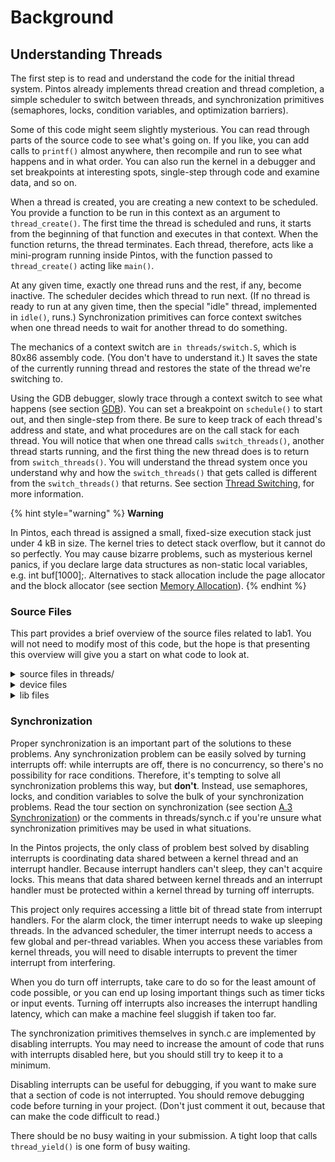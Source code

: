 # Background

## Understanding Threads

The first step is to read and understand the code for the initial thread system. Pintos already implements thread creation and thread completion, a simple scheduler to switch between threads, and synchronization primitives (semaphores, locks, condition variables, and optimization barriers).

Some of this code might seem slightly mysterious. You can read through parts of the source code to see what's going on. If you like, you can add calls to `printf()` almost anywhere, then recompile and run to see what happens and in what order. You can also run the kernel in a debugger and set breakpoints at interesting spots, single-step through code and examine data, and so on.

When a thread is created, you are creating a new context to be scheduled. You provide a function to be run in this context as an argument to `thread_create()`. The first time the thread is scheduled and runs, it starts from the beginning of that function and executes in that context. When the function returns, the thread terminates. Each thread, therefore, acts like a mini-program running inside Pintos, with the function passed to `thread_create()` acting like `main()`.

At any given time, exactly one thread runs and the rest, if any, become inactive. The scheduler decides which thread to run next. (If no thread is ready to run at any given time, then the special "idle" thread, implemented in `idle()`, runs.) Synchronization primitives can force context switches when one thread needs to wait for another thread to do something.

The mechanics of a context switch are `in threads/switch.S`, which is 80x86 assembly code. (You don't have to understand it.) It saves the state of the currently running thread and restores the state of the thread we're switching to.

Using the GDB debugger, slowly trace through a context switch to see what happens (see section [GDB](../../getting-started/debug-and-test/debugging.md#gdb)). You can set a breakpoint on `schedule()` to start out, and then single-step from there. Be sure to keep track of each thread's address and state, and what procedures are on the call stack for each thread. You will notice that when one thread calls `switch_threads()`, another thread starts running, and the first thing the new thread does is to return from `switch_threads()`. You will understand the thread system once you understand why and how the `switch_threads()` that gets called is different from the `switch_threads()` that returns. See section [Thread Switching](../../appendix/reference-guide/threads.md#thread-switching), for more information.

{% hint style="warning" %}
**Warning**

In Pintos, each thread is assigned a small, fixed-size execution stack just under 4 kB in size. The kernel tries to detect stack overflow, but it cannot do so perfectly. You may cause bizarre problems, such as mysterious kernel panics, if you declare large data structures as non-static local variables, e.g. int buf\[1000];. Alternatives to stack allocation include the page allocator and the block allocator (see section [Memory Allocation](../../appendix/reference-guide/memory-allocation.md)).
{% endhint %}

### Source Files

This part provides a brief overview of the source files related to lab1. You will not need to modify most of this code, but the hope is that presenting this overview will give you a start on what code to look at.

<details>

<summary>source files in threads/</summary>

**loader.S**

**loader.h**

The kernel loader. Assembles to 512 bytes of code and data that the PC BIOS loads into memory and which in turn finds the kernel on disk, loads it into memory, and jumps to `start()` in start.S. See section [The Loader](../../appendix/reference-guide/loading.md#the-loader), for details. You should not need to look at this code or modify it.

**start.S**

Does basic setup needed for memory protection and 32-bit operation on 80x86 CPUs. Unlike the loader, this code is actually part of the kernel. See section [Low-Level Kernel Initialization](../../appendix/reference-guide/loading.md#low-level-kernel-initialization), for details.

**kernel.lds.S**

The linker script used to link the kernel. Sets the load address of the kernel and arranges for `start.S` to be near the beginning of the kernel image. See section The [Loader](../../appendix/reference-guide/loading.md#the-loader), for details. Again, you should not need to look at this code or modify it, but it's here in case you're curious.

**init.c**

**init.h**

Kernel initialization, including `pintos_init()`, the kernel's "main program." You should look over `pintos_init()` at least to see what gets initialized. You might want to add your own initialization code here. See section [High-Level Kernel Initialization](../../appendix/reference-guide/loading.md#high-level-kernel-initialization), for details.

**thread.c**

**thread.h**

Basic thread support. Much of your work will take place in these files. `thread.h` defines `struct thread`, which you are likely to modify in all four projects. See [`struct thread`](../../appendix/reference-guide/threads.md#struct-thread) and [Threads](../../appendix/reference-guide/threads.md) for more information.

**switch.S**

**switch.h**

Assembly language routine for switching threads. Already discussed above. See section [Thread Functions](../../appendix/reference-guide/threads.md#thread-functions), for more information.

**palloc.c**

**palloc.h**

Page allocator, which hands out system memory in multiples of 4 kB pages. See section [Page Allocator](../../appendix/reference-guide/memory-allocation.md#page-allocator), for more information.

**malloc.c**

**malloc.h**

A simple implementation of `malloc()` and `free()` for the kernel. See section [Block Allocator](../../appendix/reference-guide/memory-allocation.md#block-allocator), for more information.

**interrupt.c**

**interrupt.h**

Basic interrupt handling and functions for turning interrupts on and off. See section [Interrupt Handling](../../appendix/reference-guide/interrupt-handling.md), for more information.

**intr-stubs.S**

**intr-stubs.h**

Assembly code for low-level interrupt handling. See section [Interrupt Infrastructure](../../appendix/reference-guide/interrupt-handling.md#interrupt-infrastructure), for more information.

**synch.c**

**synch.h**

Basic synchronization primitives: semaphores, locks, condition variables, and optimization barriers. You will need to use these for synchronization in all four projects. See section [Synchronization](../../appendix/reference-guide/synchronization.md), for more information.

**io.h**

Functions for I/O port access. This is mostly used by source code in the devices directory that you won't have to touch.

**vaddr.h**

**pte.h**

Functions and macros for working with virtual addresses and page table entries. These will be more important to you in project 3. For now, you can ignore them.

**flags.h**

Macros that define a few bits in the 80x86 "flags" register. Probably of no interest.

</details>

<details>

<summary>device files</summary>

The basic threaded kernel also includes these files in the devices directory:

**timer.c**

**timer.h**

System timer that ticks, by default, 100 times per second. You will modify this code in this project.

**vga.c**

**vga.h**

VGA display driver. Responsible for writing text to the screen. You should have no need to look at this code. `printf()` calls into the VGA display driver for you, so there's little reason to call this code yourself.

**serial.c**

**serial.h**

Serial port driver. Again, `printf()` calls this code for you, so you don't need to do so yourself. It handles serial input by passing it to the input layer (see below).

**block.c**

**block.h**

An abstraction layer for _block devices_, that is, random-access, disk-like devices that are organized as arrays of fixed-size blocks. Out of the box, Pintos supports two types of block devices: IDE disks and partitions. Block devices, regardless of type, won't actually be used until project 2.

**ide.c**

**ide.h**

Supports reading and writing sectors on up to 4 IDE disks.

**partition.c**

**partition.h**

Understands the structure of partitions on disks, allowing a single disk to be carved up into multiple regions (partitions) for independent use.

**kbd.c**

**kbd.h**

Keyboard driver. Handles keystrokes passing them to the input layer (see below).

**input.c**

**input.h**

Input layer. Queues input characters passed along by the keyboard or serial drivers.

**intq.c**

**intq.h**

Interrupt queue, for managing a circular queue that both kernel threads and interrupt handlers want to access. Used by the keyboard and serial drivers.

**rtc.c**

**rtc.h**

Real-time clock driver, to enable the kernel to determine the current date and time. By default, this is only used by `thread/init.c` to choose an initial seed for the random number generator.

**speaker.c**

**speaker.h**

Driver that can produce tones on the PC speaker.

**pit.c**

**pit.h**

Code to configure the 8254 Programmable Interrupt Timer. This code is used by both `devices/timer.c` and `devices/speaker.c` because each device uses one of the PIT's output channel.

</details>

<details>

<summary>lib files</summary>

Finally, lib and lib/kernel contain useful library routines. (`lib/user` will be used by user programs, starting in project 2, but it is not part of the kernel.) Here's a few more details:

ctype.h

inttypes.h

limits.h

stdarg.h

stdbool.h

stddef.h

stdint.h

stdio.c

stdio.h

stdlib.c

stdlib.h

string.c

string.h

A subset of the standard C library. See section [C99](../../appendix/coding-standards.md#c99), for information on a few recently introduced pieces of the C library that you might not have encountered before. See section [C.3 Unsafe String Functions](https://www.cs.jhu.edu/\~huang/cs318/fall21/project/pintos\_9.html#SEC152), for information on what's been intentionally left out for safety.debug.cdebug.hFunctions and macros to aid debugging. See section [E. Debugging Tools](https://www.cs.jhu.edu/\~huang/cs318/fall21/project/pintos\_11.html#SEC156), for more information.random.crandom.hPseudo-random number generator. The actual sequence of random values will not vary from one Pintos run to another, unless you do one of three things: specify a new random seed value on the -rs kernel command-line option on each run, or use a simulator other than Bochs, or specify the -r option to `pintos`.round.hMacros for rounding.syscall-nr.hSystem call numbers. Not used until project 2.kernel/list.ckernel/list.hDoubly linked list implementation. Used all over the Pintos code, and you'll probably want to use it a few places yourself in project 1.kernel/bitmap.ckernel/bitmap.hBitmap implementation. You can use this in your code if you like, but you probably won't have any need for it in project 1.kernel/hash.ckernel/hash.hHash table implementation. Likely to come in handy for project 3.kernel/console.ckernel/console.hkernel/stdio.hImplements `printf()` and a few other functions.

</details>

### Synchronization

Proper synchronization is an important part of the solutions to these problems. Any synchronization problem can be easily solved by turning interrupts off: while interrupts are off, there is no concurrency, so there's no possibility for race conditions. Therefore, it's tempting to solve all synchronization problems this way, but **don't**. Instead, use semaphores, locks, and condition variables to solve the bulk of your synchronization problems. Read the tour section on synchronization (see section [A.3 Synchronization](https://www.cs.jhu.edu/\~huang/cs318/fall21/project/pintos\_7.html#SEC111)) or the comments in threads/synch.c if you're unsure what synchronization primitives may be used in what situations.

In the Pintos projects, the only class of problem best solved by disabling interrupts is coordinating data shared between a kernel thread and an interrupt handler. Because interrupt handlers can't sleep, they can't acquire locks. This means that data shared between kernel threads and an interrupt handler must be protected within a kernel thread by turning off interrupts.

This project only requires accessing a little bit of thread state from interrupt handlers. For the alarm clock, the timer interrupt needs to wake up sleeping threads. In the advanced scheduler, the timer interrupt needs to access a few global and per-thread variables. When you access these variables from kernel threads, you will need to disable interrupts to prevent the timer interrupt from interfering.

When you do turn off interrupts, take care to do so for the least amount of code possible, or you can end up losing important things such as timer ticks or input events. Turning off interrupts also increases the interrupt handling latency, which can make a machine feel sluggish if taken too far.

The synchronization primitives themselves in synch.c are implemented by disabling interrupts. You may need to increase the amount of code that runs with interrupts disabled here, but you should still try to keep it to a minimum.

Disabling interrupts can be useful for debugging, if you want to make sure that a section of code is not interrupted. You should remove debugging code before turning in your project. (Don't just comment it out, because that can make the code difficult to read.)

There should be no busy waiting in your submission. A tight loop that calls `thread_yield()` is one form of busy waiting.

###
